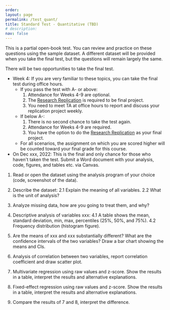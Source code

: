 ```yaml
---
order: 
layout: page
permalink: /test_quant/
title: Standard Test - Quantitative (TBD)
# description:
nav: false
---
```


This is a partial open-book test. You can review and practice on these questions using the sample dataset. A different dataset will be provided when you take the final test, but the questions will remain largely the same. 

There will be two opportunities to take the final test.

- Week 4: If you are very familiar to these topics, you can take the final test during office hours.
	- If you pass the test with A- or above:
		1. Attendance for Weeks 4-9 are optional.
		2. The [Research Replication](#4-research-replication) is required to be final project.
		3. You need to meet TA at office hours to report and discuss your replication project weekly.
	- If below A-:
		1. There is no second chance to take the test again.
		2. Attendance for Weeks 4-9 are required.
		3. You have the option to do the [Research Replication](#4-research-replication) as your final project.
	- For all scenarios, the assignment on which you are scored higher will be counted toward your final grade for this course.
- On Dec xxx, 2022: This is the final and only chance for those who haven't taken the test. Submit a Word document with your analysis, code, figures, and tables etc. via Canvas.

1. Read or open the dataset using the analysis program of your choice (code, screenshot of the data).

2. Describe the dataset: 
	2.1 Explain the meaning of all variables.
	2.2 What is the unit of analysis?

3. Analyze missing data, how are you going to treat them, and why?

4. Descriptive analysis of variables xxx:
	4.1 A table shows the mean, standard deviation, min, max, percentiles (25%, 50%, and 75%). 
	4.2 Frequency distribution (histogram figure).

5. Are the means of xxx and xxx substantially different? What are the confidence intervals of the two variables? Draw a bar chart showing the means and CIs.

6. Analysis of correlation between two variables, report correlation coefficient and draw scatter plot.

7. Multivariate regression using raw values and z-score. Show the results in a table, interpret the results and alternative explanations.

8. Fixed-effect regression using raw values and z-score. Show the results in a table, interpret the results and alternative explanations.

9. Compare the results of 7 and 8, interpret the difference.
